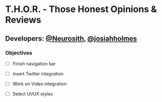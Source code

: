 # T.H.O.R. - Those Honest Opinions & Reviews

## Developers: [@Neurosith](https://github.com/Neurosith), [@josiahholmes](https://github.com/josiahholmes)

### Objectives

- [ ] Finish navigation bar
- [ ] Insert Twitter integration
- [ ] Work on Video integration
- [ ] Select UI/UX styles

